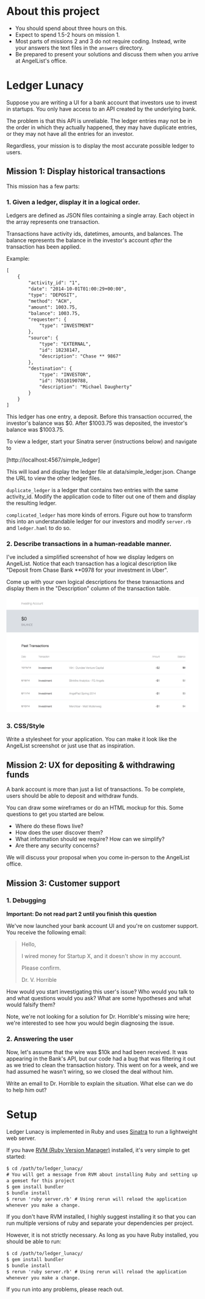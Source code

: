 # About this project

 - You should spend about three hours on this.
 - Expect to spend 1.5-2 hours on mission 1.
 - Most parts of missions 2 and 3 do not require coding. Instead, write your answers the text files in the `answers` directory.
 - Be prepared to present your solutions and discuss them when you arrive at AngelList's office.

# Ledger Lunacy

Suppose you are writing a UI for a bank account that investors use to invest in startups. You only have access to an API
created by the underlying bank.

The problem is that this API is unreliable. The ledger entries may not be in the order in which they actually happened,
they may have duplicate entries, or they may not have all the entries for an investor.

Regardless, your mission is to display the most accurate possible ledger to users.

## Mission 1: Display historical transactions

This mission has a few parts:

### 1. Given a ledger, display it in a logical order.

Ledgers are defined as JSON files containing a single array. Each object in the array represents one transaction.

Transactions have activity ids, datetimes, amounts, and balances. The balance represents the balance in the investor's
account *after* the transaction has been applied.

Example:

```
[
    {
        "activity_id": "1",
        "date": "2014-10-01T01:00:29+00:00",
        "type": "DEPOSIT",
        "method": "ACH",
        "amount": 1003.75,
        "balance": 1003.75,
        "requester": {
            "type": "INVESTMENT"
        },
        "source": {
            "type": "EXTERNAL",
            "id": 18238147,
            "description": "Chase ** 9867"
        },
        "destination": {
            "type": "INVESTOR",
            "id": 76510190788,
            "description": "Michael Daugherty"
        }
    }
]
```

This ledger has one entry, a deposit. Before this transaction occurred, the investor's balance was $0. After $1003.75
was deposited, the investor's balance was $1003.75.

To view a ledger, start your Sinatra server (instructions below) and navigate to

[http://localhost:4567/simple_ledger]

This will load and display the ledger file at data/simple_ledger.json. Change the URL to view the other ledger files.

`duplicate_ledger` is a ledger that contains two entries with the same activity_id. Modify the application code to
filter out one of them and display the resulting ledger.

`complicated_ledger` has more kinds of errors. Figure out how to transform this into an understandable ledger for our
investors and modify `server.rb` and `ledger.haml` to do so.

### 2. Describe transactions in a human-readable manner.

I've included a simplified screenshot of how we display ledgers on AngelList. Notice that each transaction has a logical
description like "Deposit from Chase Bank **0978 for your investment in Uber".

Come up with your own logical descriptions for these transactions and display them in the "Description" column of the
transaction table.

![AngelList Investing Account](/documentation/screenshot.png)

### 3. CSS/Style

Write a stylesheet for your application. You can make it look like the AngelList screenshot or just use that as
inspiration.

## Mission 2: UX for depositing & withdrawing funds

A bank account is more than just a list of transactions. To be
complete, users should be able to deposit and withdraw funds.

You can draw some wireframes or do an HTML mockup for this. Some questions to get you started are below.

- Where do these flows live?
- How does the user discover them?
- What information should we require? How can we simplify?
- Are there any security concerns?

We will discuss your proposal when you come in-person to the
AngelList office.

## Mission 3: Customer support

### 1. Debugging

**Important: Do not read part 2 until you finish this question**

We've now launched your bank account UI and you're on customer
support. You receive the following email:

> Hello,
>
> I wired money for Startup X, and it doesn't show in my account.
>
> Please confirm.
>
> Dr. V. Horrible

How would you start investigating this user's issue? Who would you
talk to and what questions would you ask? What are some hypotheses
and what would falsify them?

Note, we're not looking for a solution for Dr. Horrible's missing
wire here; we're interested to see how you would begin diagnosing the
issue.

### 2. Answering the user

Now, let's assume that the wire was $10k and had been received. It
was appearing in the Bank's API, but our code had a bug that was
filtering it out as we tried to clean the transaction history. This
went on for a week, and we had assumed he wasn't wiring, so we closed
the deal without him.

Write an email to Dr. Horrible to explain the situation. What else
can we do to help him out?

# Setup

Ledger Lunacy is implemented in Ruby and uses [Sinatra](www.sinatrarb.com) to run a lightweight web server.

If you have [RVM (Ruby Version Manager)](http://rvm.io/) installed, it's very simple to get started:

```
$ cd /path/to/ledger_lunacy/
# You will get a message from RVM about installing Ruby and setting up a gemset for this project
$ gem install bundler
$ bundle install
$ rerun 'ruby server.rb' # Using rerun will reload the application whenever you make a change.
```

If you don't have RVM installed, I highly suggest installing it so that you can run multiple versions of ruby and
separate your dependencies per project.

However, it is not strictly necessary. As long as you have Ruby installed, you should be able to run:

```
$ cd /path/to/ledger_lunacy/
$ gem install bundler
$ bundle install
$ rerun 'ruby server.rb' # Using rerun will reload the application whenever you make a change.
```

If you run into any problems, please reach out.

